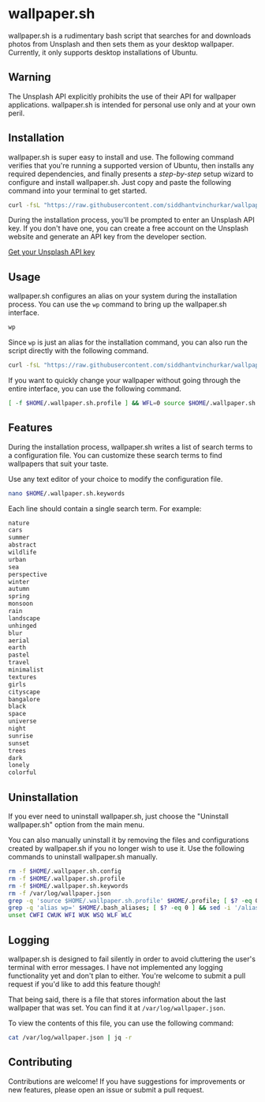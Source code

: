 # wallpaper.sh

wallpaper.sh is a rudimentary bash script that searches for and downloads photos from Unsplash and then sets them as your desktop wallpaper. Currently, it only supports desktop installations of Ubuntu.

## Warning

The Unsplash API explicitly prohibits the use of their API for wallpaper applications. wallpaper.sh is intended for personal use only and at your own peril.

## Installation

wallpaper.sh is super easy to install and use. The following command verifies that you're running a supported version of Ubuntu, then installs any required dependencies, and finally presents a _step-by-step_ setup wizard to configure and install wallpaper.sh. Just copy and paste the following command into your terminal to get started.

```bash
curl -fsL "https://raw.githubusercontent.com/siddhantvinchurkar/wallpaper.sh/refs/heads/master/wallpaper.sh" | bash
```

During the installation process, you'll be prompted to enter an Unsplash API key. If you don't have one, you can create a free account on the Unsplash website and generate an API key from the developer section.

[Get your Unsplash API key](https://unsplash.com/developers "Get your Unsplash API key")

## Usage

wallpaper.sh configures an alias on your system during the installation process. You can use the `wp` command to bring up the wallpaper.sh interface.

```bash
wp
```

Since `wp` is just an alias for the installation command, you can also run the script directly with the following command.

```bash
curl -fsL "https://raw.githubusercontent.com/siddhantvinchurkar/wallpaper.sh/refs/heads/master/wallpaper.sh" | bash
```

If you want to quickly change your wallpaper without going through the entire interface, you can use the following command.

```bash
[ -f $HOME/.wallpaper.sh.profile ] && WFL=0 source $HOME/.wallpaper.sh.profile
```

## Features

During the installation process, wallpaper.sh writes a list of search terms to a configuration file. You can customize these search terms to find wallpapers that suit your taste.

Use any text editor of your choice to modify the configuration file.

```bash
nano $HOME/.wallpaper.sh.keywords
```

Each line should contain a single search term. For example:

```bash
nature
cars
summer
abstract
wildlife
urban
sea
perspective
winter
autumn
spring
monsoon
rain
landscape
unhinged
blur
aerial
earth
pastel
travel
minimalist
textures
girls
cityscape
bangalore
black
space
universe
night
sunrise
sunset
trees
dark
lonely
colorful
```

## Uninstallation

If you ever need to uninstall wallpaper.sh, just choose the "Uninstall wallpaper.sh" option from the main menu.

You can also manually uninstall it by removing the files and configurations created by wallpaper.sh if you no longer wish to use it. Use the following commands to uninstall wallpaper.sh manually.

```bash
rm -f $HOME/.wallpaper.sh.config
rm -f $HOME/.wallpaper.sh.profile
rm -f $HOME/.wallpaper.sh.keywords
rm -f /var/log/wallpaper.json
grep -q 'source $HOME/.wallpaper.sh.profile' $HOME/.profile; [ $? -eq 0 ] && sed -i '/source $HOME\/.wallpaper.sh.profile/d' $HOME/.profile
grep -q 'alias wp=' $HOME/.bash_aliases; [ $? -eq 0 ] && sed -i '/alias wp=/d' $HOME/.bash_aliases
unset CWFI CWUK WFI WUK WSQ WLF WLC
```

## Logging

wallpaper.sh is designed to fail silently in order to avoid cluttering the user's terminal with error messages. I have not implemented any logging functionality yet and don't plan to either. You're welcome to submit a pull request if you'd like to add this feature though!

That being said, there is a file that stores information about the last wallpaper that was set. You can find it at `/var/log/wallpaper.json`.

To view the contents of this file, you can use the following command:

```bash
cat /var/log/wallpaper.json | jq -r
```

## Contributing

Contributions are welcome! If you have suggestions for improvements or new features, please open an issue or submit a pull request.
